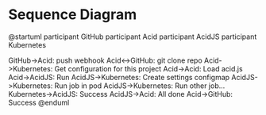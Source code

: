 # Sequence Diagram

@startuml
participant GitHub
participant Acid
participant AcidJS
participant Kubernetes

GitHub->Acid: push webhook
Acid<->GitHub: git clone repo
Acid->Kubernetes: Get configuration for this project
Acid->Acid: Load acid.js
Acid->AcidJS: Run
AcidJS->Kubernetes: Create settings configmap
AcidJS->Kubernetes: Run job in pod
AcidJS->Kubernetes: Run other job...
Kubernetes->AcidJS: Success
AcidJS->Acid: All done
Acid->GitHub: Success
@enduml

